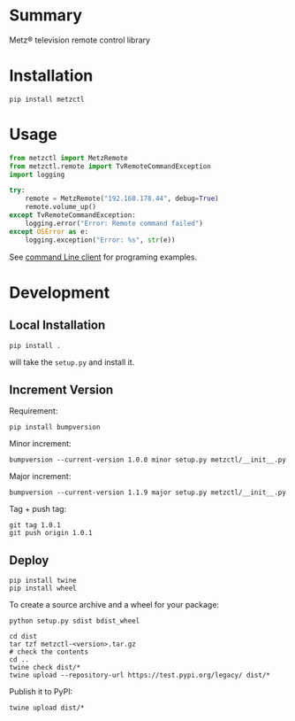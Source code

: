 # Summary

Metz® television remote control library

# Installation

    pip install metzctl
    
# Usage

~~~python
from metzctl import MetzRemote
from metzctl.remote import TvRemoteCommandException
import logging

try:
    remote = MetzRemote("192.168.178.44", debug=True)
    remote.volume_up()
except TvRemoteCommandException:
    logging.error("Error: Remote command failed")
except OSError as e:
    logging.exception("Error: %s", str(e))
~~~

See [command Line client](metzctl/__main__.py) for programing examples.

# Development

## Local Installation

    pip install .
    
will take the `setup.py` and install it.

## Increment Version

Requirement:
 
~~~
pip install bumpversion
~~~

Minor increment:

~~~
bumpversion --current-version 1.0.0 minor setup.py metzctl/__init__.py
~~~

Major increment:

~~~
bumpversion --current-version 1.1.9 major setup.py metzctl/__init__.py
~~~

Tag + push tag:

~~~
git tag 1.0.1
git push origin 1.0.1
~~~
## Deploy

~~~
pip install twine
pip install wheel
~~~

To create a source archive and a wheel for your package:

~~~
python setup.py sdist bdist_wheel
~~~

~~~
cd dist
tar tzf metzctl-<version>.tar.gz
# check the contents
cd ..
twine check dist/*
twine upload --repository-url https://test.pypi.org/legacy/ dist/*
~~~

Publish it to PyPI:

~~~
twine upload dist/*
~~~
